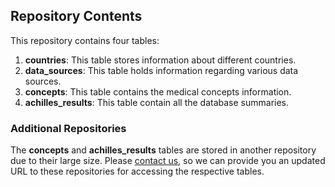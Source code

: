 ## Repository Contents

This repository contains four tables:

1. **countries**: This table stores information about different countries.
2. **data_sources**: This table holds information regarding various data sources.
3. **concepts**: This table contains the medical concepts information.
4. **achilles_results**: This table contain all the database summaries.

### Additional Repositories

The **concepts** and **achilles_results** tables are stored in another repository due to their large size. Please [contact us](joao.rafael.almeida@ua.pt), so we can provide you an updated URL to these repositories for accessing the respective tables.
